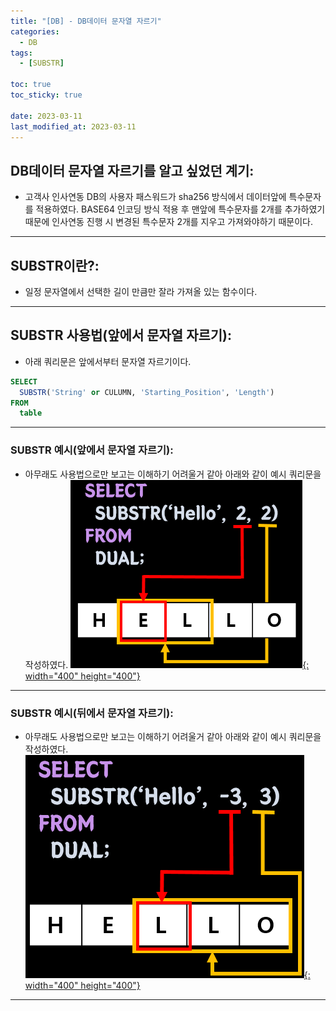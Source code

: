 ```yaml
---
title: "[DB] - DB데이터 문자열 자르기"
categories:
  - DB
tags:
  - [SUBSTR]

toc: true
toc_sticky: true

date: 2023-03-11
last_modified_at: 2023-03-11
---
```


## DB데이터 문자열 자르기를 알고 싶었던 계기:
- 고객사 인사연동 DB의 사용자 패스워드가 sha256 방식에서 데이터앞에 특수문자를 적용하였다. BASE64 인코딩 방식 적용 후 맨앞에 특수문자를 2개를 추가하였기 때문에 인사연동 진행 시 변경된 특수문자 2개를 지우고 가져와야하기 때문이다.

* * *

## SUBSTR이란?:
- 일정 문자열에서 선택한 길이 만큼만 잘라 가져올 있는 함수이다.

* * *

## SUBSTR 사용법(앞에서 문자열 자르기):
- 아래 쿼리문은 앞에서부터 문자열 자르기이다.

```sql
SELECT
  SUBSTR('String' or CULUMN, 'Starting_Position', 'Length')
FROM
  table
```

* * *

### SUBSTR 예시(앞에서 문자열 자르기):
- 아무래도 사용법으로만 보고는 이해하기 어려울거 같아 아래와 같이 예시 쿼리문을 작성하였다.
[![텍스트](/assets/images/DB/SUBSTR%20%EC%98%88%EC%8B%9C%20%EC%BF%BC%EB%A6%AC.PNG){: width="400" height="400"}](/assets/images/DB/SUBSTR%20%EC%98%88%EC%8B%9C%20%EC%BF%BC%EB%A6%AC.PNG)

* * *

### SUBSTR 예시(뒤에서 문자열 자르기):
- 아무래도 사용법으로만 보고는 이해하기 어려울거 같아 아래와 같이 예시 쿼리문을 작성하였다.
[![텍스트](/assets/images/DB/SUBSTR%20%EC%98%88%EC%8B%9C%20%EC%BF%BC%EB%A6%AC(%EB%92%A4%EC%97%90%EC%84%9C%EB%B6%80%ED%84%B0).PNG){: width="400" height="400"}](/assets/images/DB/SUBSTR%20%EC%98%88%EC%8B%9C%20%EC%BF%BC%EB%A6%AC(%EB%92%A4%EC%97%90%EC%84%9C%EB%B6%80%ED%84%B0).PNG)

* * *